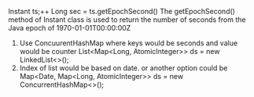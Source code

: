 Instant ts;++
Long sec = ts.getEpochSecond()
The getEpochSecond() method of Instant class is used to return the number of seconds from the Java epoch of 1970-01-01T00:00:00Z

1. Use ConcuurentHashMap where keys would be seconds and value would be counter 
    List<Map<Long, AtomicInteger>> ds = new LinkedList<>();
2. Index of list would be based on date. or another option could be
    Map<Date, Map<Long, AtomicInteger>> ds = new ConcurrentHashMap<>();

